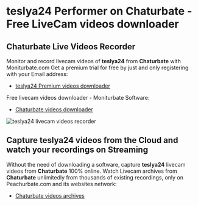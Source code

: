 # teslya24 Performer on Chaturbate - Free LiveCam videos downloader

## Chaturbate Live Videos Recorder

Monitor and record livecam videos of **teslya24** from **Chaturbate** with Moniturbate.com
Get a premium trial for free by just and only registering with your Email address:
* [teslya24 Premium videos downloader](https://moniturbate.com/request-demo-licence-key.html)

Free livecam videos downloader - Moniturbate Software:
* [Chaturbate videos downloader](https://moniturbate.com/moniturbate-download-software.html)

![teslya24 livecam videos recorder](https://peachurnet.com/templates/moniturbate-software.png)


## Capture teslya24 videos from the Cloud and watch your recordings on Streaming

Without the need of downloading a software, capture **teslya24** livecam videos from **Chaturbate** 100% online.
Watch Livecam archives from **Chaturbate** unlimitedly from thousands of existing recordings, only on Peachurbate.com and its websites network:
* [Chaturbate videos archives](https://peachurnet.com/)
